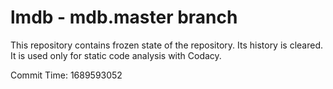 # lmdb - mdb.master branch

This repository contains frozen state of the repository.
Its history is cleared. It is used only for static code
analysis with Codacy.

Commit Time: 1689593052